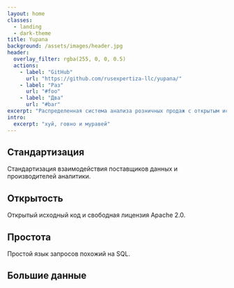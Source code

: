 ```yaml
---
layout: home
classes:
  - landing
  - dark-theme
title: Yupana
background: /assets/images/header.jpg
header:
  overlay_filter: rgba(255, 0, 0, 0.5)
  actions: 
    - label: "GitHub"
      url: "https://github.com/rusexpertiza-llc/yupana/"
    - label: "Раз"
      url: "#foo"
    - label: "Два"
      url: "#bar"
excerpt: "Распределенная система анализа розничных продаж с открытым исходным кодом."
intro:
  excerpt: "хуй, говно и муравей"
---
```


## Стандартизация

Стандартизация взаимодействия поставщиков данных и производителей аналитики.

## Открытость

Открытый исходный код и свободная лицензия Apache 2.0.

## Простота

Простой язык запросов похожий на SQL.

## Большие данные


